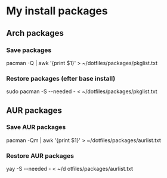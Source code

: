 # My install packages

## Arch packages

### Save packages
pacman -Q | awk '{print $1}' > ~/dotfiles/packages/pkglist.txt

### Restore packages (efter base install)
sudo pacman -S --needed - < ~/dotfiles/packages/pkglist.txt

## AUR packages

### Save AUR packages
pacman -Qm | awk '{print $1}' > ~/dotfiles/packages/aurlist.txt

### Restore AUR packages
yay -S --needed - < ~/d otfiles/packages/aurlist.txt
